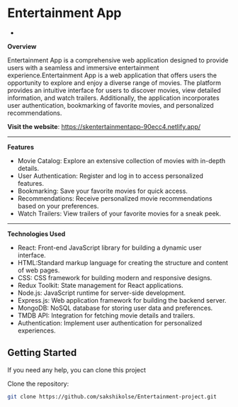 # Entertainment App

-

**Overview**

Entertainment App is a comprehensive web application designed to provide users with a seamless and immersive entertainment experience.Entertainment App is a web application that offers users the opportunity to explore and enjoy a diverse range of movies. The platform provides an intuitive interface for users to discover movies, view detailed information, and watch trailers. Additionally, the application incorporates user authentication, bookmarking of favorite movies, and personalized recommendations.

**Visit the website**:
https://skentertainmentapp-90ecc4.netlify.app/

---

**Features**

- Movie Catalog: Explore an extensive collection of movies with in-depth details.
- User Authentication: Register and log in to access personalized features.
- Bookmarking: Save your favorite movies for quick access.
- Recommendations: Receive personalized movie recommendations based on your preferences.
- Watch Trailers: View trailers of your favorite movies for a sneak peek.

---

**Technologies Used**

- React: Front-end JavaScript library for building a dynamic user interface.
- HTML:Standard markup language for creating the structure and content of web pages.
- CSS: CSS framework for building modern and responsive designs.
- Redux Toolkit: State management for React applications.
- Node.js: JavaScript runtime for server-side development.
- Express.js: Web application framework for building the backend server.
- MongoDB: NoSQL database for storing user data and preferences.
- TMDB API: Integration for fetching movie details and trailers.
- Authentication: Implement user authentication for personalized experiences.

**Getting Started**
---
If you need any help, you can clone this project

Clone the repository:

```bash
git clone https://github.com/sakshikolse/Entertainment-project.git




